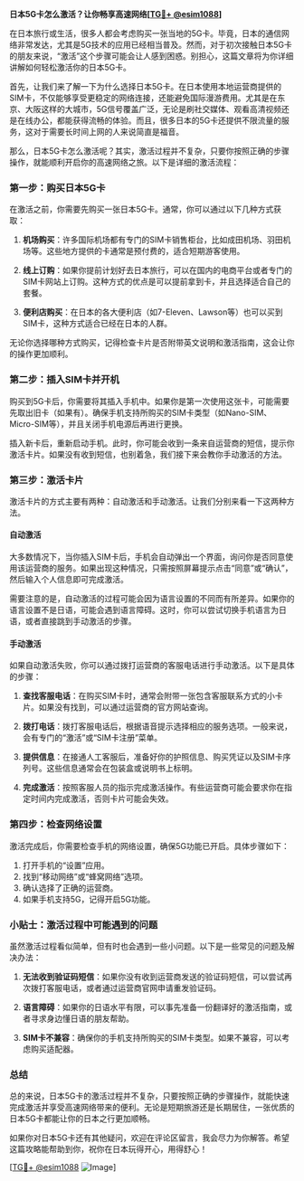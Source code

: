 **日本5G卡怎么激活？让你畅享高速网络[[TG💪+ @esim1088](https://t.me/s/esim1088)]**

在日本旅行或生活，很多人都会考虑购买一张当地的5G卡。毕竟，日本的通信网络非常发达，尤其是5G技术的应用已经相当普及。然而，对于初次接触日本5G卡的朋友来说，“激活”这个步骤可能会让人感到困惑。别担心，这篇文章将为你详细讲解如何轻松激活你的日本5G卡。

首先，让我们来了解一下为什么选择日本5G卡。在日本使用本地运营商提供的SIM卡，不仅能够享受更稳定的网络连接，还能避免国际漫游费用。尤其是在东京、大阪这样的大城市，5G信号覆盖广泛，无论是刷社交媒体、观看高清视频还是在线办公，都能获得流畅的体验。而且，很多日本的5G卡还提供不限流量的服务，这对于需要长时间上网的人来说简直是福音。

那么，日本5G卡怎么激活呢？其实，激活过程并不复杂，只要你按照正确的步骤操作，就能顺利开启你的高速网络之旅。以下是详细的激活流程：

### 第一步：购买日本5G卡

在激活之前，你需要先购买一张日本5G卡。通常，你可以通过以下几种方式获取：

1. **机场购买**：许多国际机场都有专门的SIM卡销售柜台，比如成田机场、羽田机场等。这些地方提供的卡通常是预付费的，适合短期游客使用。
   
2. **线上订购**：如果你提前计划好去日本旅行，可以在国内的电商平台或者专门的SIM卡网站上订购。这种方式的优点是可以提前拿到卡，并且选择适合自己的套餐。

3. **便利店购买**：在日本的各大便利店（如7-Eleven、Lawson等）也可以买到SIM卡，这种方式适合已经在日本的人群。

无论你选择哪种方式购买，记得检查卡片是否附带英文说明和激活指南，这会让你的操作更加顺利。

### 第二步：插入SIM卡并开机

购买到5G卡后，你需要将其插入手机中。如果你是第一次使用这张卡，可能需要先取出旧卡（如果有）。确保手机支持所购买的SIM卡类型（如Nano-SIM、Micro-SIM等），并且关闭手机电源后再进行更换。

插入新卡后，重新启动手机。此时，你可能会收到一条来自运营商的短信，提示你激活卡片。如果没有收到短信，也别着急，我们接下来会教你手动激活的方法。

### 第三步：激活卡片

激活卡片的方式主要有两种：自动激活和手动激活。让我们分别来看一下这两种方法。

#### 自动激活

大多数情况下，当你插入SIM卡后，手机会自动弹出一个界面，询问你是否同意使用该运营商的服务。如果出现这种情况，只需按照屏幕提示点击“同意”或“确认”，然后输入个人信息即可完成激活。

需要注意的是，自动激活的过程可能会因为语言设置的不同而有所差异。如果你的语言设置不是日语，可能会遇到语言障碍。这时，你可以尝试切换手机语言为日语，或者直接跳到手动激活的步骤。

#### 手动激活

如果自动激活失败，你可以通过拨打运营商的客服电话进行手动激活。以下是具体的步骤：

1. **查找客服电话**：在购买SIM卡时，通常会附带一张包含客服联系方式的小卡片。如果没有找到，可以通过运营商的官方网站查询。

2. **拨打电话**：拨打客服电话后，根据语音提示选择相应的服务选项。一般来说，会有专门的“激活”或“SIM卡注册”菜单。

3. **提供信息**：在接通人工客服后，准备好你的护照信息、购买凭证以及SIM卡序列号。这些信息通常会在包装盒或说明书上标明。

4. **完成激活**：按照客服人员的指示完成激活操作。有些运营商可能会要求你在指定时间内完成激活，否则卡片可能会失效。

### 第四步：检查网络设置

激活完成后，你需要检查手机的网络设置，确保5G功能已开启。具体步骤如下：

1. 打开手机的“设置”应用。
2. 找到“移动网络”或“蜂窝网络”选项。
3. 确认选择了正确的运营商。
4. 如果手机支持5G，记得开启5G功能。

### 小贴士：激活过程中可能遇到的问题

虽然激活过程看似简单，但有时也会遇到一些小问题。以下是一些常见的问题及解决办法：

1. **无法收到验证码短信**：如果你没有收到运营商发送的验证码短信，可以尝试再次拨打客服电话，或者通过运营商官网申请重发验证码。

2. **语言障碍**：如果你的日语水平有限，可以事先准备一份翻译好的激活指南，或者寻求身边懂日语的朋友帮助。

3. **SIM卡不兼容**：确保你的手机支持所购买的SIM卡类型。如果不兼容，可以考虑购买适配器。

### 总结

总的来说，日本5G卡的激活过程并不复杂，只要按照正确的步骤操作，就能快速完成激活并享受高速网络带来的便利。无论是短期旅游还是长期居住，一张优质的日本5G卡都能让你的日本之行更加顺畅。

如果你对日本5G卡还有其他疑问，欢迎在评论区留言，我会尽力为你解答。希望这篇攻略能帮助到你，祝你在日本玩得开心，用得舒心！

[[TG💪+ @esim1088](https://t.me/s/esim1088) ![Image](https://i.postimg.cc/4NQfJmqS/Snipaste-2025-05-13-00-14-12.png)]